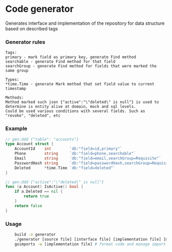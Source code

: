 # Code generator
Generates interface and implementation of the repository for data structure based on described tags

### Generator rules

	Tags:
	primary - mark field as primary key, generate Find method
	searchable - generate Find method for that field
	searchGroup - generate Find method for fields that were marked the same group

	Types:
	*time.Time - generate Mark method that set field value to current timestamp
	
	Methods:
	Method marked such json {"active":"\"deleted\" is null"} is used to determine is entity alive at domain, mock and sql levels.
    Could be used various conditions with several fields. Such as "revoke", "deleted", etc

### Example

```go
// gen:ddd {"table": "accounts"}
type Account struct {
	AccountId    int        `db:"field=id,primary"`
	Phone        string     `db:"field=phone,searchable"`
	Email        string     `db:"field=email,searchGroup=Requisite"`
	PasswordHash string     `db:"field=passwordHash,searchGroup=Requisite"`
	Deleted      *time.Time `db:"field=deleted"`
}

// gen:ddd {"active":"\"deleted\" is null"}
func (a Account) IsActive() bool {
	if a.Deleted == nil {
		return true
	}
	return false
}
```
### Usage

```bash
    build -o generator
    ./generator [source file] [interface file] [implementation file] [mock implementation file]
    goimports -w [implementation file] # format code and manage import section
```
